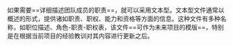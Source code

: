 如果需要==详细描述团队成员的职责==，就可以采用文本型。文本型文件通常以概述的形式，提供诸如职责、职权、能力和资格等方面的信息。这种文件有多种名称，如职位描述、角色-职责-职权表，该文件==可作为未来项目的模版==，特别是在根据当前项目的经验教训对其内容进行更新之后。